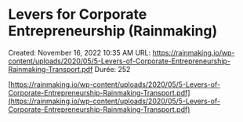 # Levers for Corporate Entrepreneurship (Rainmaking)

Created: November 16, 2022 10:35 AM
URL: https://rainmaking.io/wp-content/uploads/2020/05/5-Levers-of-Corporate-Entrepreneurship-Rainmaking-Transport.pdf
Durée: 252

[https://rainmaking.io/wp-content/uploads/2020/05/5-Levers-of-Corporate-Entrepreneurship-Rainmaking-Transport.pdf](https://rainmaking.io/wp-content/uploads/2020/05/5-Levers-of-Corporate-Entrepreneurship-Rainmaking-Transport.pdf)